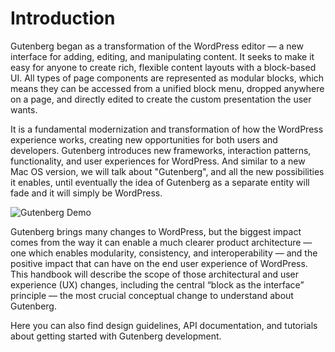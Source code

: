 # Introduction

Gutenberg began as a transformation of the WordPress editor — a new interface for adding, editing, and manipulating content. It seeks to make it easy for anyone to create rich, flexible content layouts with a block-based UI. All types of page components are represented as modular blocks, which means they can be accessed from a unified block menu, dropped anywhere on a page, and directly edited to create the custom presentation the user wants.

It is a fundamental modernization and transformation of how the WordPress experience works, creating new opportunities for both users and developers. Gutenberg introduces new frameworks, interaction patterns, functionality, and user experiences for WordPress. And similar to a new Mac OS version, we will talk about "Gutenberg", and all the new possibilities it enables, until eventually the idea of Gutenberg as a separate entity will fade and it will simply be WordPress.

![Gutenberg Demo](https://cldup.com/kZXGDcGPMU.gif)

Gutenberg brings many changes to WordPress, but the biggest impact comes from the way it can enable a much clearer product architecture — one which enables modularity, consistency, and interoperability — and the positive impact that can have on the end user experience of WordPress. This handbook will describe the scope of those architectural and user experience (UX) changes, including the central “block as the interface” principle — the most crucial conceptual change to understand about Gutenberg.

Here you can also find design guidelines, API documentation, and tutorials about getting started with Gutenberg development.
